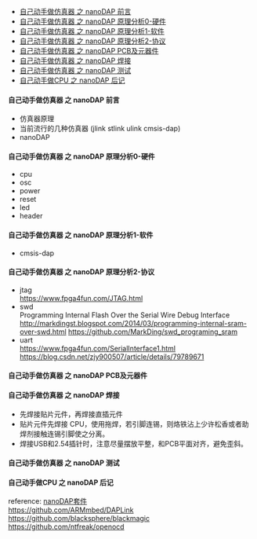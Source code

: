 * [自己动手做仿真器 之 nanoDAP 前言](#自己动手做仿真器-之-nanodap-前言) 
* [自己动手做仿真器 之 nanoDAP 原理分析0-硬件](#自己动手做仿真器-之-nanodap-原理分析0-硬件)
* [自己动手做仿真器 之 nanoDAP 原理分析1-软件](#自己动手做仿真器-之-nanodap-原理分析1-软件)
* [自己动手做仿真器 之 nanoDAP 原理分析2-协议](#自己动手做仿真器-之-nanodap-原理分析2-协议)
* [自己动手做仿真器 之 nanoDAP PCB及元器件](#自己动手做仿真器-之-nanodap-pcb及元器件)
* [自己动手做仿真器 之 nanoDAP 焊接](#自己动手做仿真器-之-nanodap-焊接)
* [自己动手做仿真器 之 nanoDAP 测试](#自己动手做仿真器-之-nanodap-测试)
* [自己动手做CPU 之 nanoDAP 后记](#自己动手做cpu-之-nanodap-后记)
 
#### 自己动手做仿真器 之 nanoDAP 前言 ####
- 仿真器原理
- 当前流行的几种仿真器 (jlink stlink ulink cmsis-dap)
- nanoDAP
#### 自己动手做仿真器 之 nanoDAP 原理分析0-硬件 ####
- cpu
- osc
- power
- reset
- led
- header
#### 自己动手做仿真器 之 nanoDAP 原理分析1-软件 ####
- cmsis-dap
#### 自己动手做仿真器 之 nanoDAP 原理分析2-协议 ####
- jtag  
https://www.fpga4fun.com/JTAG.html
- swd  
Programming Internal Flash Over the Serial Wire Debug Interface
http://markdingst.blogspot.com/2014/03/programming-internal-sram-over-swd.html
https://github.com/MarkDing/swd_programing_sram
- uart  
https://www.fpga4fun.com/SerialInterface1.html
https://blog.csdn.net/zjy900507/article/details/79789671
#### 自己动手做仿真器 之 nanoDAP PCB及元器件 ####
#### 自己动手做仿真器 之 nanoDAP 焊接 ####
* 先焊接贴片元件，再焊接直插元件
* 贴片元件先焊接 CPU，使用拖焊，若引脚连锡，则烙铁沾上少许松香或者助焊剂接触连锡引脚使之分离。
* 焊接USB和2.54插针时，注意尽量摆放平整，和PCB平面对齐，避免歪斜。
#### 自己动手做仿真器 之 nanoDAP 测试 ####

#### 自己动手做CPU 之 nanoDAP 后记 ####

reference:
[nanoDAP套件](https://item.taobao.com/item.htm?spm=a230r.1.14.216.72533c3etELOzK&id=578885646940&ns=1&abbucket=2#detail)  
https://github.com/ARMmbed/DAPLink  
https://github.com/blacksphere/blackmagic  
https://github.com/ntfreak/openocd

